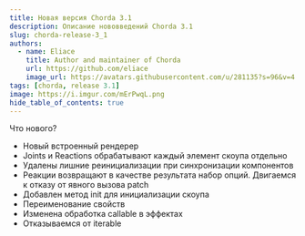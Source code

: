 ```yaml
---
title: Новая версия Chorda 3.1
description: Описание нововведений Chorda 3.1
slug: chorda-release-3_1
authors:
  - name: Eliace
    title: Author and maintainer of Chorda
    url: https://github.com/eliace
    image_url: https://avatars.githubusercontent.com/u/281135?s=96&v=4
tags: [chorda, release 3.1]
image: https://i.imgur.com/mErPwqL.png
hide_table_of_contents: true
---
```


Что нового? 
- Новый встроенный рендерер
- Joints и Reactions обрабатывают каждый элемент скоупа отдельно
- Удалены лишние реинициализации при синхронизации компонентов
- Реакции возвращают в качестве результата набор опций. Двигаемся к отказу от явного вызова patch
- Добавлен метод init для инициализации скоупа
- Переименование свойств
- Изменена обработка callable в эффектах
- Отказываемся от iterable

<!--truncate-->

